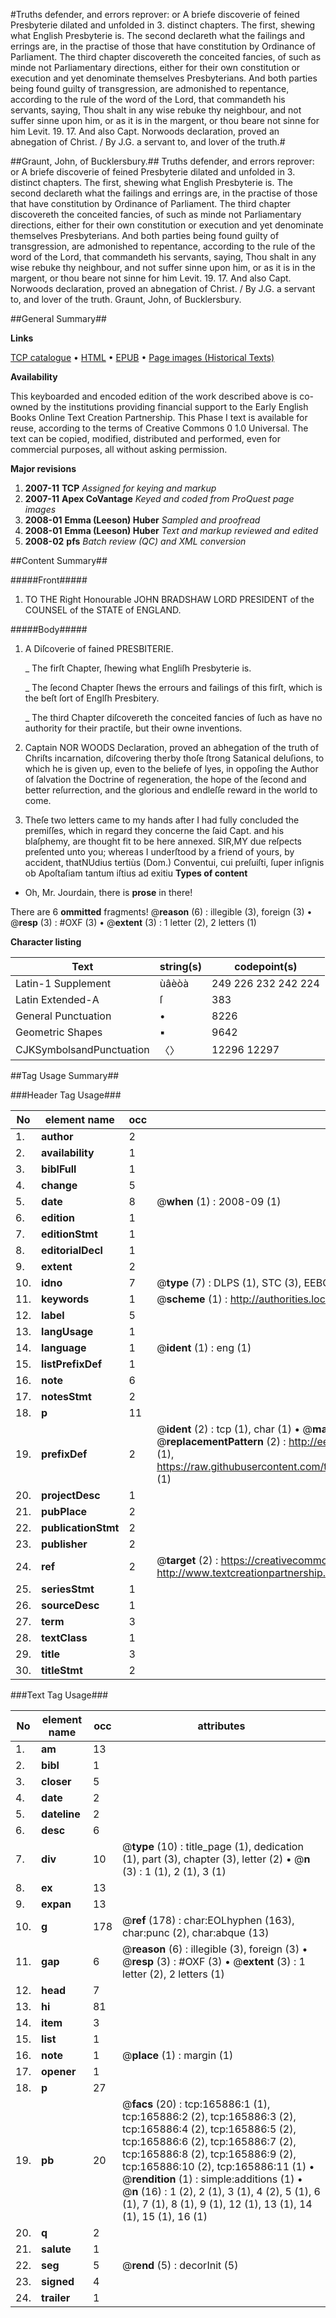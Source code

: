 #Truths defender, and errors reprover: or A briefe discoverie of feined Presbyterie dilated and unfolded in 3. distinct chapters. The first, shewing what English Presbyterie is. The second declareth what the failings and errings are, in the practise of those that have constitution by Ordinance of Parliament. The third chapter discovereth the conceited fancies, of such as minde not Parliamentary directions, either for their own constitution or execution and yet denominate themselves Presbyterians. And both parties being found guilty of transgression, are admonished to repentance, according to the rule of the word of the Lord, that commandeth his servants, saying, Thou shalt in any wise rebuke thy neighbour, and not suffer sinne upon him, or as it is in the margent, or thou beare not sinne for him Levit. 19. 17. And also Capt. Norwoods declaration, proved an abnegation of Christ. / By J.G. a servant to, and lover of the truth.#

##Graunt, John, of Bucklersbury.##
Truths defender, and errors reprover: or A briefe discoverie of feined Presbyterie dilated and unfolded in 3. distinct chapters. The first, shewing what English Presbyterie is. The second declareth what the failings and errings are, in the practise of those that have constitution by Ordinance of Parliament. The third chapter discovereth the conceited fancies, of such as minde not Parliamentary directions, either for their own constitution or execution and yet denominate themselves Presbyterians. And both parties being found guilty of transgression, are admonished to repentance, according to the rule of the word of the Lord, that commandeth his servants, saying, Thou shalt in any wise rebuke thy neighbour, and not suffer sinne upon him, or as it is in the margent, or thou beare not sinne for him Levit. 19. 17. And also Capt. Norwoods declaration, proved an abnegation of Christ. / By J.G. a servant to, and lover of the truth.
Graunt, John, of Bucklersbury.

##General Summary##

**Links**

[TCP catalogue](http://www.ota.ox.ac.uk/tcp/)  • 
[HTML](http://tei.it.ox.ac.uk/tcp/Texts-HTML/free/A85/A85550.html)  • 
[EPUB](http://tei.it.ox.ac.uk/tcp/Texts-EPUB/free/A85/A85550.epub) • 
[Page images (Historical Texts)](https://data.historicaltexts.jisc.ac.uk/view?pubId=eebo-99865629e&pageId=eebo-99865629e-165886-1)

**Availability**

This keyboarded and encoded edition of the
	       work described above is co-owned by the institutions
	       providing financial support to the Early English Books
	       Online Text Creation Partnership. This Phase I text is
	       available for reuse, according to the terms of Creative
	       Commons 0 1.0 Universal. The text can be copied,
	       modified, distributed and performed, even for
	       commercial purposes, all without asking permission.

**Major revisions**

1. __2007-11__ __TCP__ *Assigned for keying and markup*
1. __2007-11__ __Apex CoVantage__ *Keyed and coded from ProQuest page images*
1. __2008-01__ __Emma (Leeson) Huber__ *Sampled and proofread*
1. __2008-01__ __Emma (Leeson) Huber__ *Text and markup reviewed and edited*
1. __2008-02__ __pfs__ *Batch review (QC) and XML conversion*

##Content Summary##

#####Front#####

1. TO THE Right Honourable JOHN BRADSHAW LORD PRESIDENT of the COUNSEL of the STATE of ENGLAND.

#####Body#####

1. A Diſcoverie of fained PRESBITERIE.

    _ The firſt Chapter, ſhewing what Engliſh Presbyterie is.

    _ The ſecond Chapter ſhews the errours and failings of this firſt, which is the beſt ſort of Englſh Presbitery.

    _ The third Chapter diſcovereth the conceited fancies of ſuch as have no authority for their practiſe, but their owne inventions.

1. Captain NOR WOODS Declaration, proved an abhegation of the truth of Chriſts incarnation, diſcovering therby thoſe ſtrong Satanical deluſions, to which he is given up, even to the beliefe of lyes, in oppoſing the Author of ſalvation the Doctrine of regeneration, the hope of the ſecond and better reſurrection, and the glorious and endleſſe reward in the world to come.

1. Theſe two letters came to my hands after I had fully concluded the premiſſes, which in regard they concerne the ſaid Capt. and his blaſphemy, are thought fit to be here annexed.
SIR,MY due reſpects preſented unto you; whereas I underſtood by a friend of yours, by accident, thatNUdius tertiùs (Dom.) Conventui, cui preſuiſti, ſuper inſignis ob Apoſtaſiam tantum iſtius ad exitiu
**Types of content**

  * Oh, Mr. Jourdain, there is **prose** in there!

There are 6 **ommitted** fragments! 
 @__reason__ (6) : illegible (3), foreign (3)  •  @__resp__ (3) : #OXF (3)  •  @__extent__ (3) : 1 letter (2), 2 letters (1)

**Character listing**


|Text|string(s)|codepoint(s)|
|---|---|---|
|Latin-1 Supplement|ùâèòà|249 226 232 242 224|
|Latin Extended-A|ſ|383|
|General Punctuation|•|8226|
|Geometric Shapes|▪|9642|
|CJKSymbolsandPunctuation|〈〉|12296 12297|

##Tag Usage Summary##

###Header Tag Usage###

|No|element name|occ|attributes|
|---|---|---|---|
|1.|__author__|2||
|2.|__availability__|1||
|3.|__biblFull__|1||
|4.|__change__|5||
|5.|__date__|8| @__when__ (1) : 2008-09 (1)|
|6.|__edition__|1||
|7.|__editionStmt__|1||
|8.|__editorialDecl__|1||
|9.|__extent__|2||
|10.|__idno__|7| @__type__ (7) : DLPS (1), STC (3), EEBO-CITATION (1), PROQUEST (1), VID (1)|
|11.|__keywords__|1| @__scheme__ (1) : http://authorities.loc.gov/ (1)|
|12.|__label__|5||
|13.|__langUsage__|1||
|14.|__language__|1| @__ident__ (1) : eng (1)|
|15.|__listPrefixDef__|1||
|16.|__note__|6||
|17.|__notesStmt__|2||
|18.|__p__|11||
|19.|__prefixDef__|2| @__ident__ (2) : tcp (1), char (1)  •  @__matchPattern__ (2) : ([0-9\-]+):([0-9IVX]+) (1), (.+) (1)  •  @__replacementPattern__ (2) : http://eebo.chadwyck.com/downloadtiff?vid=$1&page=$2 (1), https://raw.githubusercontent.com/textcreationpartnership/Texts/master/tcpchars.xml#$1 (1)|
|20.|__projectDesc__|1||
|21.|__pubPlace__|2||
|22.|__publicationStmt__|2||
|23.|__publisher__|2||
|24.|__ref__|2| @__target__ (2) : https://creativecommons.org/publicdomain/zero/1.0/ (1), http://www.textcreationpartnership.org/docs/. (1)|
|25.|__seriesStmt__|1||
|26.|__sourceDesc__|1||
|27.|__term__|3||
|28.|__textClass__|1||
|29.|__title__|3||
|30.|__titleStmt__|2||


###Text Tag Usage###

|No|element name|occ|attributes|
|---|---|---|---|
|1.|__am__|13||
|2.|__bibl__|1||
|3.|__closer__|5||
|4.|__date__|2||
|5.|__dateline__|2||
|6.|__desc__|6||
|7.|__div__|10| @__type__ (10) : title_page (1), dedication (1), part (3), chapter (3), letter (2)  •  @__n__ (3) : 1 (1), 2 (1), 3 (1)|
|8.|__ex__|13||
|9.|__expan__|13||
|10.|__g__|178| @__ref__ (178) : char:EOLhyphen (163), char:punc (2), char:abque (13)|
|11.|__gap__|6| @__reason__ (6) : illegible (3), foreign (3)  •  @__resp__ (3) : #OXF (3)  •  @__extent__ (3) : 1 letter (2), 2 letters (1)|
|12.|__head__|7||
|13.|__hi__|81||
|14.|__item__|3||
|15.|__list__|1||
|16.|__note__|1| @__place__ (1) : margin (1)|
|17.|__opener__|1||
|18.|__p__|27||
|19.|__pb__|20| @__facs__ (20) : tcp:165886:1 (1), tcp:165886:2 (2), tcp:165886:3 (2), tcp:165886:4 (2), tcp:165886:5 (2), tcp:165886:6 (2), tcp:165886:7 (2), tcp:165886:8 (2), tcp:165886:9 (2), tcp:165886:10 (2), tcp:165886:11 (1)  •  @__rendition__ (1) : simple:additions (1)  •  @__n__ (16) : 1 (2), 2 (1), 3 (1), 4 (2), 5 (1), 6 (1), 7 (1), 8 (1), 9 (1), 12 (1), 13 (1), 14 (1), 15 (1), 16 (1)|
|20.|__q__|2||
|21.|__salute__|1||
|22.|__seg__|5| @__rend__ (5) : decorInit (5)|
|23.|__signed__|4||
|24.|__trailer__|1||
